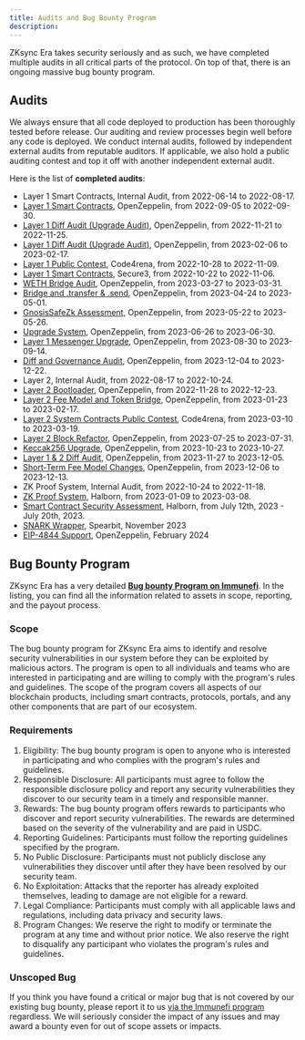 ```yaml
---
title: Audits and Bug Bounty Program
description:
---
```


ZKsync Era takes security seriously and as such, we have completed multiple audits in all critical parts of the
protocol. On top of that, there is an ongoing massive bug bounty program.

## Audits

We always ensure that all code deployed to production has been thoroughly tested before release. Our auditing and
review processes begin well before any code is deployed. We conduct internal audits, followed by independent
external audits from reputable auditors. If applicable, we also hold a public auditing contest and top it off with another independent external audit.

Here is the list of **completed audits**:

- Layer 1 Smart Contracts, Internal Audit, from 2022-06-14 to 2022-08-17.
- [Layer 1 Smart Contracts](https://blog.openzeppelin.com/zksync-layer-1-audit/), OpenZeppelin, from 2022-09-05 to 2022-09-30.
- [Layer 1 Diff Audit (Upgrade Audit)](https://blog.openzeppelin.com/zksync-layer-1-diff-audit/), OpenZeppelin, from 2022-11-21 to 2022-11-25.
- [Layer 1 Diff Audit (Upgrade Audit)](https://blog.openzeppelin.com/zksync-l1-diff-audit-february-2023/), OpenZeppelin, from 2023-02-06 to 2023-02-17.
- [Layer 1 Public Contest](https://code4rena.com/reports/2022-10-zksync/), Code4rena, from 2022-10-28 to 2022-11-09.
- [Layer 1 Smart Contracts](https://github.com/Secure3Audit/Secure3Academy/blob/main/audit_reports/zkSync/zkSync_L1_final_Secure3_Audit_Report.pdf),
Secure3, from 2022-10-22 to 2022-11-06.
- [WETH Bridge Audit](https://blog.openzeppelin.com/zksync-weth-bridge-audit), OpenZeppelin, from 2023-03-27 to 2023-03-31.
- [Bridge and .transfer & .send](https://blog.openzeppelin.com/zksync-bridge-and-.transfer-.send-diff-audit), OpenZeppelin, from 2023-04-24 to 2023-05-01.
- [GnosisSafeZk Assessment](https://blog.openzeppelin.com/zksync-gnosissafezk-assessment-1), OpenZeppelin, from 2023-05-22 to 2023-05-26.
- [Upgrade System](https://blog.openzeppelin.com/zksync-upgrade-system-audit), OpenZeppelin, from 2023-06-26 to 2023-06-30.
- [Layer 1 Messenger Upgrade](https://blog.openzeppelin.com/zksync-l1messenger-upgrade-audit), OpenZeppelin, from 2023-08-30 to 2023-09-14.
- [Diff and Governance Audit](https://blog.openzeppelin.com/december-diff-and-governance-audit), OpenZeppelin, from 2023-12-04 to 2023-12-22.
- Layer 2, Internal Audit, from 2022-08-17 to 2022-10-24.
- [Layer 2 Bootloader](https://blog.openzeppelin.com/zksync-bootloader-audit-report/), OpenZeppelin, from 2022-11-28 to 2022-12-23.
- [Layer 2 Fee Model and Token Bridge](https://blog.openzeppelin.com/zksync-fee-model-and-token-bridge-audit/), OpenZeppelin, from 2023-01-23 to 2023-02-17.
- [Layer 2 System Contracts Public Contest](https://code4rena.com/contests/2023-03-zksync-era-system-contracts-contest),
Code4rena, from 2023-03-10 to 2023-03-19.
- [Layer 2 Block Refactor](https://blog.openzeppelin.com/zksync-l2-block-refactor-audit), OpenZeppelin, from 2023-07-25 to 2023-07-31.
- [Keccak256 Upgrade](https://blog.openzeppelin.com/zksync-keccak256-upgrade-audit), OpenZeppelin, from 2023-10-23 to 2023-10-27.
- [Layer 1 & 2 Diff Audit](https://blog.openzeppelin.com/november-diff-audit), OpenZeppelin, from 2023-11-27 to 2023-12-05.
- [Short-Term Fee Model Changes](https://blog.openzeppelin.com/short-term-fee-model-changes-audit), OpenZeppelin, from 2023-12-06 to 2023-12-13.
- ZK Proof System, Internal Audit, from 2022-10-24 to 2022-11-18.
- [ZK Proof System](https://github.com/HalbornSecurity/PublicReports/blob/master/ZK%20Audits/MatterLabs_zkSync_Era_Circuits_Zero_Knowledge_Security_Audit_Report_Halborn_Final..pdf),
Halborn, from 2023-01-09 to 2023-03-08.
- [Smart Contract Security Assessment](https://github.com/HalbornSecurity/PublicReports/blob/master/Solidity%20Smart%20Contract%20Audits/MatterLabs_Verifier_Smart_Contract_Security_Assessment_Report_Halborn_Final.pdf),
Halborn, from July 12th, 2023 - July 20th, 2023.
- [SNARK Wrapper](https://github.com/spearbit/portfolio/blob/master/pdfs/Matter-labs-snark-wrapper-Spearbit-Security-Review.pdf), Spearbit, November 2023
- [EIP-4844 Support](https://blog.openzeppelin.com/eip-4844-support-audit), OpenZeppelin, February 2024

## Bug Bounty Program

ZKsync Era has a very detailed **[Bug bounty Program on Immunefi](https://immunefi.com/bounty/zksyncera/)**. In the listing, you can
find all the information related to assets in scope, reporting, and the payout process.

### Scope

The bug bounty program for ZKsync Era aims to identify and resolve
security vulnerabilities in our system before they can be exploited by
malicious actors. The program is open to all individuals and teams who
are interested in participating and are willing to comply with the
program's rules and guidelines. The scope of the program covers all aspects of our blockchain products, including smart contracts,
protocols, portals, and any other components that are part of our ecosystem.

### Requirements

1. Eligibility: The bug bounty program is open to anyone who is interested in participating and who complies with the program's rules and guidelines.
2. Responsible Disclosure: All participants must agree to follow the responsible disclosure policy and report any security vulnerabilities
they discover to our security team in a timely and responsible manner.
3. Rewards: The bug bounty program offers rewards to participants who discover and report security vulnerabilities. The rewards are
determined based on the severity of the vulnerability and are paid in USDC.
4. Reporting Guidelines: Participants must follow the reporting guidelines specified by the program.
5. No Public Disclosure: Participants must not publicly disclose any vulnerabilities they discover until after they have been resolved by
our security team.
6. No Exploitation: Attacks that the reporter has already exploited themselves, leading to damage are not eligible for a reward.
7. Legal Compliance: Participants must comply with all applicable laws and regulations, including data privacy and security laws.
8. Program Changes: We reserve the right to modify or terminate the program at any time and without prior notice. We also reserve the
right to disqualify any participant who violates the program's rules and guidelines.

### Unscoped Bug

If you think you have found a critical or major bug that is not covered by our existing bug bounty, please report it to us
[via the Immunefi program](https://immunefi.com/bounty/zksyncera/) regardless. We will seriously consider the impact of any issues and
may award a bounty even for out of scope assets or impacts.
